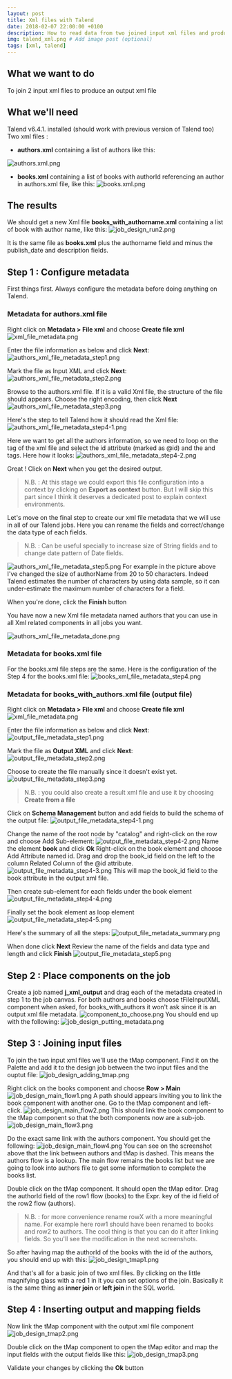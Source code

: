 ```yaml
---
layout: post
title: Xml files with Talend
date: 2018-02-07 22:00:00 +0100
description: How to read data from two joined input xml files and produce a xml file as output. # Add post description (optional)
img: talend_xml.png # Add image post (optional)
tags: [xml, talend]
---
```

## What we want to do
To join 2 input xml files to produce an output xml file

## What we'll need
Talend v6.4.1. installed (should work with previous version of Talend too)
Two xml files :
-	**authors.xml** containing a list of authors like this:

![authors.xml.png](https://cdn.filestackcontent.com/pcraQnAlRdmstaCxXq8W)

-	**books.xml** containing a list of books with authorId referencing an author in authors.xml file, like this:
![books.xml.png](https://cdn.filestackcontent.com/s625Eh8jRMGmFNurjkre)

## The results
We should get a new Xml file **books_with_authorname.xml** containing a list of book with author name, like this:
![job_design_run2.png](https://cdn.filestackcontent.com/VpvQbZkRkG4Haoi68Hdg)

It is the same file as **books.xml** plus the authorname field and minus the publish_date and description fields.

## Step 1 : Configure metadata
First things first.
Always configure the metadata before doing anything on Talend.

### Metadata for authors.xml file
Right click on **Metadata > File xml** and choose **Create file xml**
![xml_file_metadata.png](https://cdn.filestackcontent.com/PblV8XekTL68Rgho76Di)

Enter the file information as below and click **Next**:
![authors_xml_file_metadata_step1.png](https://cdn.filestackcontent.com/DidazPDvQLarij1pltJJ)

Mark the file as Input XML and click **Next**:
![authors_xml_file_metadata_step2.png](https://cdn.filestackcontent.com/9n4cmOaYTuyMonINrhDc)

Browse to the authors.xml file. If it is a valid Xml file, the structure of the file should appears.
Choose the right encoding, then click **Next**
![authors_xml_file_metadata_step3.png](https://cdn.filestackcontent.com/OEgJ4snjQFmGF8lZSQci)

Here's the step to tell Talend how it should read the Xml file:
![authors_xml_file_metadata_step4-1.png](https://cdn.filestackcontent.com/rPgLENOITuifRS42Mfuk)

Here we want to get all the authors information, so we need to loop on the **<author>** tag of the xml file and select the id attribute (marked as @id) and the **<authorName>** and **<authorAge>** tags.
  Here how it looks:
  ![authors_xml_file_metadata_step4-2.png](https://cdn.filestackcontent.com/6sTJbz0dTUa43xmiT7da)

Great ! Click on **Next** when you get the desired output.

> N.B. : At this stage we could export this file configuration into a context by clicking on **Export as context** button. But I will skip this part since I think it deserves a dedicated post to explain context environments.

Let's move on the final step to create our xml file metadata that we will use in all of our Talend jobs.
Here you can rename the fields and correct/change the data type of each fields.
> N.B. : Can be useful specially to increase size of String fields and to change date pattern of Date fields.

![authors_xml_file_metadata_step5.png](https://cdn.filestackcontent.com/lsKUqnVFSuu1bjnSwRIs)
For example in the picture above I've changed the size of authorName from 20 to 50 characters. Indeed Talend estimates the number of characters by using data sample, so it can under-estimate the maximum number of characters for a field.

When you're done, click the **Finish** button

You have now a new Xml file metadata named authors that you can use in all Xml related components in all jobs you want.

![authors_xml_file_metadata_done.png](https://cdn.filestackcontent.com/l1NjLSNnSZO2sifBNbFd)

### Metadata for books.xml file

For the books.xml file steps are the same.
Here is the configuration of the Step 4 for the books.xml file:
![books_xml_file_metadata_step4.png](https://cdn.filestackcontent.com/EZ5yxBAjReu1C6yOD5U8)

### Metadata for books_with_authors.xml file (output file)
Right click on **Metadata > File xml** and choose **Create file xml**
![xml_file_metadata.png](https://cdn.filestackcontent.com/PblV8XekTL68Rgho76Di)

Enter the file information as below and click **Next**:
![output_file_metadata_step1.png](https://cdn.filestackcontent.com/6dHqaiIaSTulWzRN9fnT)

Mark the file as **Output XML** and click **Next**:
![output_file_metadata_step2.png](https://cdn.filestackcontent.com/IVVFdWORFaTIgDFXbkAw)

Choose to create the file manually since it doesn't exist yet.
![output_file_metadata_step3.png](https://cdn.filestackcontent.com/BZTxrmeMTyKwcwS1nnax)
> N.B. : you could also create a result xml file and use it by choosing **Create from a file**

Click on **Schema Management** button and add fields to build the schema of the output file:
![output_file_metadata_step4-1.png](https://cdn.filestackcontent.com/wPQ1IwEnQbyf0Q7gywpM)

Change the name of the root node by "catalog" and right-click on the row and choose Add Sub-element:
![output_file_metadata_step4-2.png](https://cdn.filestackcontent.com/yDHVRbC2TsqjgkskHG1v)
Name the element **book** and click **Ok**
Right-click on the book element and choose Add Attribute named id.
Drag and drop the book_id field on the left to the column Related Column of the @id attribute.
![output_file_metadata_step4-3.png](https://cdn.filestackcontent.com/ie5dwm0jSOCPTLBxb0LQ)
This will map the book_id field to the book attribute in the output xml file.

Then create sub-element for each fields under the book element
![output_file_metadata_step4-4.png](https://cdn.filestackcontent.com/kbHilyaeTFC2KcIyysDg)

Finally set the book element as loop element
![output_file_metadata_step4-5.png](https://cdn.filestackcontent.com/1Of5BtFSSWmKLynFVys6)

Here's the summary of all the steps:
![output_file_metadata_summary.png](https://cdn.filestackcontent.com/4fOrzV2bTH4qYG4Yusps)

When done click **Next**
Review the name of the fields and data type and length and click **Finish**
![output_file_metadata_step5.png](https://cdn.filestackcontent.com/eckr3aO3SVORzWymXPdQ)

## Step 2 : Place components on the job
Create a job named **j_xml_output** and drag each of the metadata created in step 1 to the job canvas. For both authors and books choose tFileInputXML component when asked, for books_with_authors it won't ask since it is an output xml file metadata.
![component_to_choose.png](https://cdn.filestackcontent.com/hQ7igGaATUq205G4dMgV)
You should end up with the following:
![job_design_putting_metadata.png](https://cdn.filestackcontent.com/8e6NXdDqTlCe2lvvy05A)

## Step 3 : Joining input files
To join the two input xml files we'll use the tMap component. Find it on the Palette and add it to the design job between the two input files and the ouptut file:
![job_design_adding_tmap.png](https://cdn.filestackcontent.com/41MRd4UjReK9Cmj1XSEY)

Right click on the books component and choose **Row > Main**
![job_design_main_flow1.png](https://cdn.filestackcontent.com/SiJMO3ebTnWN9rusPROH)
A path should appears inviting you to link the book component with another one. Go to the tMap component and left-click.
![job_design_main_flow2.png](https://cdn.filestackcontent.com/3dYnZCZrTyWP4jz0AOz8)
This should link the book component to the tMap component so that the both components now are a sub-job.
![job_design_main_flow3.png](https://cdn.filestackcontent.com/sJu6DAQmRn67UaWfL36R)

Do the exact same link with the authors component. You should get the following:
![job_design_main_flow4.png](https://cdn.filestackcontent.com/MtLgNoXSHgGymydrppAA)
You can see on the screenshot above that the link between authors and tMap is dashed. This means the authors flow is a lookup.
The main flow remains the books list but we are going to look into authors file to get some information to complete the books list.

Double click on the tMap component. It should open the tMap editor.
Drag the authorId field of the row1 flow (books) to the Expr. key of the id field of the row2 flow (authors).

> N.B. : for more convenience rename rowX with a more meaningful name. For example here row1 should have been renamed to books and row2 to authors. The cool thing is that you can do it after linking fields. So you'll see the modification in the next screenshots.

So after having map the authorId of the books with the id of the authors, you should end up with this:
![job_design_tmap1.png](https://cdn.filestackcontent.com/Fp1Dp4bwQluoWyLIRSox)

And that's all for a basic join of two xml files. By clicking on the little magnifying glass with a red 1 in it you can set options of the join. Basically it is the same thing as **inner join** or **left join** in the SQL world.

## Step 4 : Inserting output and mapping fields
Now link the tMap component with the output xml file component
![job_design_tmap2.png](https://cdn.filestackcontent.com/YIrPNs5AQL3OqLglQaQY)

Double click on the tMap component to open the tMap editor and map the input fields with the output fields like this:
![job_design_tmap3.png](https://cdn.filestackcontent.com/bZGCpoUSayIEMq8yvbu5)

Validate your changes by clicking the **Ok** button
